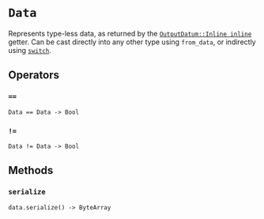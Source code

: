 # `Data`

Represents type-less data, as returned by the [`OutputDatum::Inline inline`](./outputdatum.md#inline) getter. Can be cast directly into any other type using `from_data`, or indirectly using [`switch`](../enums.md#data).

## Operators

### `==`

```helios
Data == Data -> Bool
```

### `!=`

```helios
Data != Data -> Bool
```

## Methods

### `serialize`

```helios
data.serialize() -> ByteArray
```